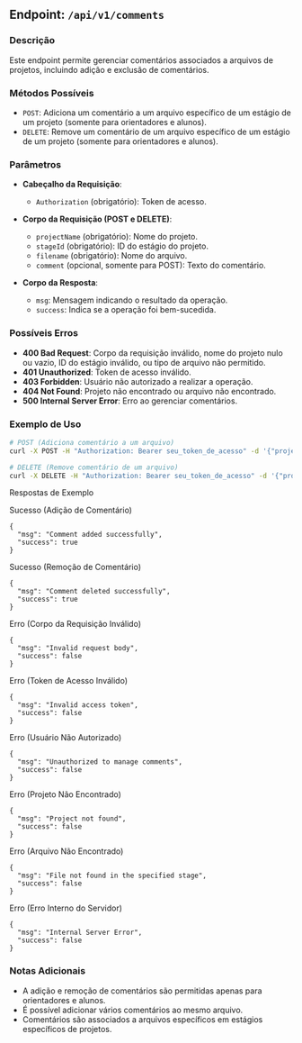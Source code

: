 ## Endpoint: `/api/v1/comments`

### Descrição
Este endpoint permite gerenciar comentários associados a arquivos de projetos, incluindo adição e exclusão de comentários.

### Métodos Possíveis
- `POST`: Adiciona um comentário a um arquivo específico de um estágio de um projeto (somente para orientadores e alunos).
- `DELETE`: Remove um comentário de um arquivo específico de um estágio de um projeto (somente para orientadores e alunos).

### Parâmetros
- **Cabeçalho da Requisição**:
  - `Authorization` (obrigatório): Token de acesso.

- **Corpo da Requisição (POST e DELETE)**:
  - `projectName` (obrigatório): Nome do projeto.
  - `stageId` (obrigatório): ID do estágio do projeto.
  - `filename` (obrigatório): Nome do arquivo.
  - `comment` (opcional, somente para POST): Texto do comentário.

- **Corpo da Resposta**:
  - `msg`: Mensagem indicando o resultado da operação.
  - `success`: Indica se a operação foi bem-sucedida.

### Possíveis Erros
- **400 Bad Request**: Corpo da requisição inválido, nome do projeto nulo ou vazio, ID do estágio inválido, ou tipo de arquivo não permitido.
- **401 Unauthorized**: Token de acesso inválido.
- **403 Forbidden**: Usuário não autorizado a realizar a operação.
- **404 Not Found**: Projeto não encontrado ou arquivo não encontrado.
- **500 Internal Server Error**: Erro ao gerenciar comentários.

### Exemplo de Uso
```bash
# POST (Adiciona comentário a um arquivo)
curl -X POST -H "Authorization: Bearer seu_token_de_acesso" -d '{"projectName": "Projeto Existente", "stageId": 1, "filename": "arquivo1.txt", "comment": "Comentário sobre o arquivo"}' http://sua-api.com/api/v1/comments

# DELETE (Remove comentário de um arquivo)
curl -X DELETE -H "Authorization: Bearer seu_token_de_acesso" -d '{"projectName": "Projeto Existente", "stageId": 1, "filename": "arquivo1.txt", "commentId": "id_do_comentario"}' http://sua-api.com/api/v1/comments
```

Respostas de Exemplo

Sucesso (Adição de Comentário)
```
{
  "msg": "Comment added successfully",
  "success": true
}
```

Sucesso (Remoção de Comentário)
```
{
  "msg": "Comment deleted successfully",
  "success": true
}
```

Erro (Corpo da Requisição Inválido)
```
{
  "msg": "Invalid request body",
  "success": false
}
```

Erro (Token de Acesso Inválido)
```
{
  "msg": "Invalid access token",
  "success": false
}
```

Erro (Usuário Não Autorizado)
```
{
  "msg": "Unauthorized to manage comments",
  "success": false
}
```

Erro (Projeto Não Encontrado)
```
{
  "msg": "Project not found",
  "success": false
}
```

Erro (Arquivo Não Encontrado)
```
{
  "msg": "File not found in the specified stage",
  "success": false
}
```

Erro (Erro Interno do Servidor)
```
{
  "msg": "Internal Server Error",
  "success": false
}
```

### Notas Adicionais

- A adição e remoção de comentários são permitidas apenas para orientadores e alunos.
- É possível adicionar vários comentários ao mesmo arquivo.
- Comentários são associados a arquivos específicos em estágios específicos de projetos.